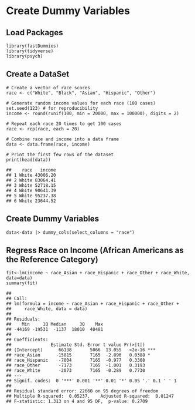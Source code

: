 # Create Dummy Variables

## Load Packages

    library(fastDummies)
    library(tidyverse)
    library(psych)

## Create a DataSet

    # Create a vector of race scores
    race <- c("White", "Black", "Asian", "Hispanic", "Other")

    # Generate random income values for each race (100 cases)
    set.seed(123) # for reproducibility
    income <- round(runif(100, min = 20000, max = 100000), digits = 2)

    # Repeat each race 20 times to get 100 cases
    race <- rep(race, each = 20)

    # Combine race and income into a data frame
    data <- data.frame(race, income)

    # Print the first few rows of the dataset
    print(head(data))

    ##    race   income
    ## 1 White 43006.20
    ## 2 White 83064.41
    ## 3 White 52718.15
    ## 4 White 90641.39
    ## 5 White 95237.38
    ## 6 White 23644.52

## Create Dummy Variables

    data<-data |> dummy_cols(select_columns = "race")

## Regress Race on Income (African Americans as the Reference Category)

    fit<-lm(income ~ race_Asian + race_Hispanic + race_Other + race_White, data=data)
    summary(fit)

    ## 
    ## Call:
    ## lm(formula = income ~ race_Asian + race_Hispanic + race_Other + 
    ##     race_White, data = data)
    ## 
    ## Residuals:
    ##    Min     1Q Median     3Q    Max 
    ## -44169 -19531  -1137  18010  40481 
    ## 
    ## Coefficients:
    ##               Estimate Std. Error t value Pr(>|t|)    
    ## (Intercept)      66138       5066  13.055   <2e-16 ***
    ## race_Asian      -15015       7165  -2.096   0.0388 *  
    ## race_Hispanic    -7004       7165  -0.977   0.3308    
    ## race_Other       -7173       7165  -1.001   0.3193    
    ## race_White       -2073       7165  -0.289   0.7730    
    ## ---
    ## Signif. codes:  0 '***' 0.001 '**' 0.01 '*' 0.05 '.' 0.1 ' ' 1
    ## 
    ## Residual standard error: 22660 on 95 degrees of freedom
    ## Multiple R-squared:  0.05237,    Adjusted R-squared:  0.01247 
    ## F-statistic: 1.313 on 4 and 95 DF,  p-value: 0.2709
